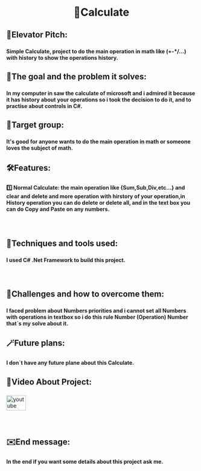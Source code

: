 <h1 align="center">🧮Calculate</h1>

###

<h2 align="left">👀Elevator Pitch:</h2>

###

<h4 align="left">Simple Calculate, project to do the main operation in math like (+-*/...) with history to show the operations history.</h4>

###

<h2 align="left">🎯The goal and the problem it solves:</h2>

###

<h4 align="left">In my computer in saw the calculate of microsoft and i admired it because it has history about your operations so i took the decision to do it, and to practise about controls in C#.</h4>

###

<h2 align="left">📢Target group:</h2>

###

<h4 align="left">It's good for anyone wants to do the main operation in math or someone loves the subject of math.</h4>

###

<h2 align="left">🛠️Features:</h2>

###

<h4 align="left">1️⃣ Normal Calculate: the main operation like {Sum,Sub,Div,etc...} and clear and delete and more operation with hirstory of your operation,in History operation you can do delete or delete all, and in the text box you can do Copy and Paste on any numbers.</h4>

###

<br clear="both">

<h2 align="left">🧰Techniques and tools used:</h2>

###

<h4 align="left">I used C# .Net Framework to build this project.</h4>

###

<br clear="both">

<h2 align="left">🧱Challenges and how to overcome them:</h2>

###

<h4 align="left">I faced problem about Numbers priorities and i cannot set all Numbers with operations in textbox so i do this rule Number (Operation) Number that`s my solve about it.</h4>

###

<h2 align="left">🪄Future plans:</h2>

###

<h4 align="left">I don`t have any future plane about this Calculate.</h4>

###

<h2 align="left">🎥Video About Project:</h2>

###

<div align="left">
  <a href="https://youtu.be/1EE6AXZo4vU?feature=shared" target="_blank">
    <img src="https://raw.githubusercontent.com/maurodesouza/profile-readme-generator/master/src/assets/icons/social/youtube/default.svg" width="52" height="40" alt="youtube logo"  />
  </a>
</div>

###

<br clear="both">

<h2 align="left">✉️End message:</h2>

###

<h4 align="left">In the end if you want some details about this project ask me.</h4>

###
